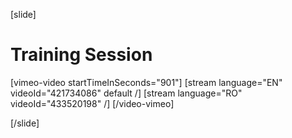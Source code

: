 [slide]
# Training Session

[vimeo-video startTimeInSeconds="901"]
[stream language="EN" videoId="421734086" default /]
[stream language="RO" videoId="433520198" /]
[/video-vimeo]

[/slide]